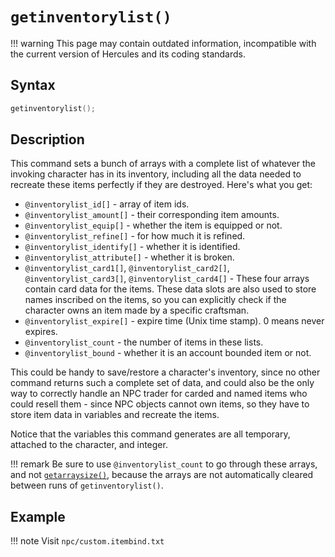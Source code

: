 # `getinventorylist()`

!!! warning
	This page may contain outdated information, incompatible with the current version of Hercules and its coding standards.

## Syntax

```c
getinventorylist();
```

## Description

This command sets a bunch of arrays with a complete list of whatever the invoking character has in its inventory, including all the data needed to recreate these items perfectly if they are destroyed. Here's what you get:

- `@inventorylist_id[]` - array of item ids.
- `@inventorylist_amount[]` - their corresponding item amounts.
- `@inventorylist_equip[]` - whether the item is equipped or not.
- `@inventorylist_refine[]` - for how much it is refined.
- `@inventorylist_identify[]` - whether it is identified.
- `@inventorylist_attribute[]` - whether it is broken.
- `@inventorylist_card1[]`, `@inventorylist_card2[]`, `@inventorylist_card3[]`, `@inventorylist_card4[]` - These four arrays contain card data for the items. These data slots are also used to store names inscribed on the items, so you can explicitly check if the character owns an item made by a specific craftsman.
- `@inventorylist_expire[]` - expire time (Unix time stamp). 0 means never expires.
- `@inventorylist_count` - the number of items in these lists.
- `@inventorylist_bound` - whether it is an account bounded item or not.

This could be handy to save/restore a character's inventory, since no other command returns such a complete set of data, and could also be the only way to correctly handle an NPC trader for carded and named items who could resell them - since NPC objects cannot own items, so they have to store item data in variables and recreate the items.

Notice that the variables this command generates are all temporary, attached to the character, and integer.

!!! remark
	Be sure to use `@inventorylist_count` to go through these arrays, and not [`getarraysize()`](getarraysize.md), because the arrays are not automatically cleared between runs of `getinventorylist()`.

## Example

!!! note
	Visit `npc/custom.itembind.txt`
